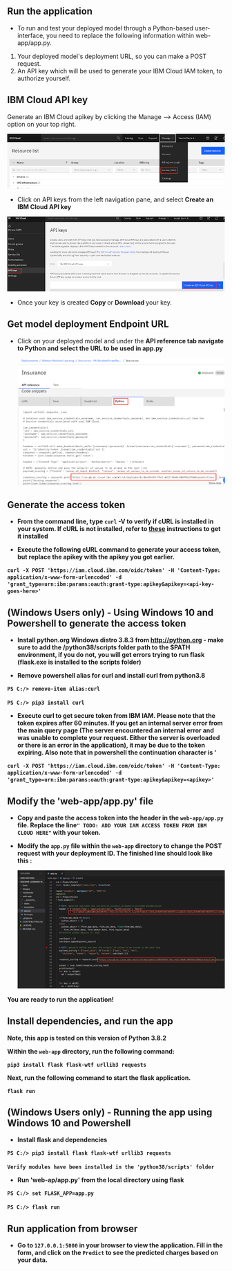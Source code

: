 
## Run the application

- To run and test your deployed model through a Python-based user-interface, you need to replace the following information within web-app/app.py.

1) Your deployed model's deployment URL, so you can make a POST request.
2) An API key which will be used to generate your IBM Cloud IAM token, to authorize yourself.

## IBM Cloud API key

Generate an IBM Cloud apikey by clicking the Manage --> Access (IAM) option on your top right.

![](Images/IAM.png)

- Click on API keys from the left navigation pane, and select <b> Create an IBM Cloud API key </b> 

![](Images/APIkey.png)

-  Once your key is created <b> Copy </b> or <b> Download </b> your key. 

## Get model deployment Endpoint URL 

- Click on your deployed model and under the <b> API reference tab <b> navigate to Python and select the URL to be used in app.py
  
  ![](Images/DeployID.png)
  
## Generate the access token

- From the command line, type `curl` -V to verify if cURL is installed in your system. If cURL is not installed, refer to [these](https://develop.zendesk.com/hc/en-us/articles/360001068567-Installing-and-using-cURL#install) instructions to get it installed 

- Execute the following cURL command to generate your access token, but replace the apikey with the apikey you got earlier. 

```
curl -X POST 'https://iam.cloud.ibm.com/oidc/token' -H 'Content-Type: application/x-www-form-urlencoded' -d 'grant_type=urn:ibm:params:oauth:grant-type:apikey&apikey=<api-key-goes-here>'
```

## (Windows Users only) - Using Windows 10 and Powershell to generate the access token

- Install python.org Windows distro 3.8.3 from http://python.org - make sure to add the /python38/scripts folder path to the $PATH environment, if you do not, you will get errors trying to run flask (flask.exe is installed to the scripts folder)

- Remove powershell alias for curl and install curl from python3.8

```
PS C:/> remove-item alias:curl

PS C:/> pip3 install curl
```

- Execute curl to get secure token from IBM IAM. Please note that the token expires after 60 minutes. If you get an internal server error from the main query page (The server encountered an internal error and was unable to complete your request. Either the server is overloaded or there is an error in the application), it may be due to the token expiring. Also note that in powershell the continuation character is ‘

```
curl -X POST 'https://iam.cloud.ibm.com/oidc/token' -H 'Content-Type: application/x-www-form-urlencoded' -d 'grant_type=urn:ibm:params:oauth:grant-type:apikey&apikey=<apikey>'
```

## Modify the 'web-app/app.py' file

- Copy and paste the access token into the header in the `web-app/app.py` file. Replace the line`" TODO: ADD YOUR IAM ACCESS TOKEN FROM IBM CLOUD HERE"` with your token.

- Modify the `app.py` file within the `web-app` directory to change the POST request with your deployment ID. The finished line should look like this : 

  ![](Images/Final.png)

 You are ready to run the application! 
 
 ## Install dependencies, and run the app

Note, this app is tested on this version of Python 3.8.2

Within the `web-app` directory, run the following command: 

```
pip3 install flask flask-wtf urllib3 requests
```

Next, run the following command to start the flask application.

```
flask run
```

## (Windows Users only) - Running the app using Windows 10 and Powershell

- Install flask and dependencies

```
PS C:/> pip3 install flask flask-wtf urllib3 requests

Verify modules have been installed in the 'python38/scripts' folder
```

- Run 'web-ap/app.py' from the local directory using flask

```
PS C:/> set FLASK_APP=app.py

PS C:/> flask run
```

## Run application from browser

- Go to `127.0.0.1:5000` in your browser to view the application. Fill in the form, and click on the `Predict` to see the predicted charges based on your data. 
